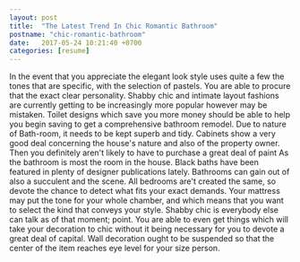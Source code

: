 ```yaml
---
layout: post
title:  "The Latest Trend In Chic Romantic Bathroom"
postname: "chic-romantic-bathroom"
date:   2017-05-24 10:21:40 +0700
categories: [resume]
---
```

In the event that you appreciate the elegant look style uses quite a few the tones that are specific, with the selection of pastels. You are able to procure that the exact clear personality. Shabby chic and intimate layout fashions are currently getting to be increasingly more popular however may be mistaken. Toilet designs which save you more money should be able to help you begin saving to get a comprehensive bathroom remodel. Due to nature of Bath-room, it needs to be kept superb and tidy. Cabinets show a very good deal concerning the house's nature and also of the property owner. Then you definitely aren't likely to have to purchase a great deal of paint As the bathroom is most the room in the house. Black baths have been featured in plenty of designer publications lately. Bathrooms can gain out of also a succulent and the scene. All bedrooms are't created the same, so devote the chance to detect what fits your exact demands. Your mattress may put the tone for your whole chamber, and which means that you want to select the kind that conveys your style. Shabby chic is everybody else can talk as of that moment; point. You are able to even get things which will take your decoration to chic without it being necessary for you to devote a great deal of capital. Wall decoration ought to be suspended so that the center of the item reaches eye level for your size person.
